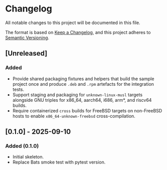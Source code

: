 # Changelog

All notable changes to this project will be documented in this file.

The format is based on
[Keep a Changelog](https://keepachangelog.com/en/1.1.0/), and this project
adheres to [Semantic Versioning](https://semver.org/spec/v2.0.0.html).

## [Unreleased]

### Added

- Provide shared packaging fixtures and helpers that build the sample project once and produce `.deb` and `.rpm` artefacts for the integration tests.
- Support staging and packaging for `unknown-linux-musl` targets alongside GNU triples for x86_64, aarch64, i686, arm*, and riscv64 builds.
- Require containerized `cross` builds for FreeBSD targets on non-FreeBSD hosts to enable `x86_64-unknown-freebsd` cross-compilation.

## [0.1.0] - 2025-09-10

### Added (0.1.0)

- Initial skeleton.
- Replace Bats smoke test with pytest version.
